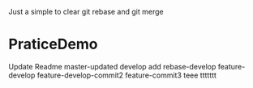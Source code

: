 Just a simple to clear git rebase and git merge
# PraticeDemo
Update Readme
master-updated
develop add
rebase-develop
feature-develop
feature-develop-commit2
feature-commit3
teee
ttttttt